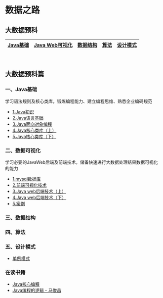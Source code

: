 # 数据之路

## 大数据预科
|[Java基础](#一Java基础)|[Java Web可视化](#二数据可视化)|[数据结构](#三数据结构)|[算法](#四算法)|[设计模式](#五设计模式)|  
|:----:|:----:|:----:|:----:|:----:|

<!-- ## 计算机专业基础  

|数学思维/线性代数/概率论|[![](images/s1-linux-20-24.png)Linux](#Linux)|[数据结构]()|[算法]()|[TCP/IP]()|[编译原理]()|[设计模式]()|软件工程|  
|:----:|:----:|:----:|:----:|:----:|:----:|:----:|:----:|  
 -->

<!-- ## web服务器  
|[![](images/s1-tomcat-20-24.png)Tomcat]()|[![](images/s1-nginx-20-24.png)Nginx]()|  
|:----:|:----:|   -->

<!-- ## 数据库  
|关系型|键值存储|列存储|面向文档|图形|搜索引擎存储|
|:----:|:----:|:----:|:----:|:----:|:----:|
|[![](images/s1-mysql-20-24.png)Mysql]()|[![](images/s1-redis-20-24.png)Redis]()|[![](images/s1-hbase-20-24.png)HBase]()|[![](images/s1-mongo-20-24.png)Mongo]() / ![](images/s1-couchdb-20-24.png)CouchDB|![](images/s1-neo4j-20-24.png)Neo4j|[![](images/s1-es-20-24.png)ElasticSearch]() / [![](images/s1-solr-20-24.png)Solr]()| -->

<!-- ## 并发编程及底层优化  
|[NIO]()|[并发容器]()|[分布式]()|[JVM优化]()|[Linux优化]()|  
|:----:|:----:|:----:|:----:|:----:|   -->


<!-- ## 语言框架  
|SSM|RPC框架|
|:----:|:----:|
|[Spring](#Spring框架) / [Spring mvc]() / [Mybatis](#Mybatis框架)|[Dubbo]()|
 -->
<!-- ## 大数据框架  
|![hadoop](images/s1-hadoop-36.png)|![hive](images/s1-hive-36.png)|![hbase](images/s1-hbase-36.png)|![sqoop](images/s1-sqoop-36.png)|![flume](images/s1-flume-36.png)|![oozie](images/s1-oozie-36.png)|![kafka](images/s1-kafka-36.png)|![spark](images/s1-spark-36.png)|![zookeeperx](images/s1-zk-36.png)|![flink](images/s1-flink-36.png)|
|:----:|:----:|:----:|:----:|:----:|:----:|:----:|:----:|:----:|:----:|
|[Hadoop]()|[Hive]()|HBase|Sqoop|Flume|Oozie|Kafka|Spark|[Zookeeper]()|Flink| -->

<!-- ## 题解  
|LeeTCode|剑指offer|  
|:----:|:----:|   -->

<!-- ## 其他  
|书籍|渔|足球|音乐|人生杂谈|  
|:----:|:----:|:----:|:----:|:----:|  
 -->

<br/>

## 大数据预科篇

### 一、Java基础
学习语法规则及核心类库，锻炼编程能力、建立编程思维、熟悉企业编码规范
*  [1.Java初识](javaSe/java初识.md)
*  [2.Java语言基础](files/javaSe/java语言基础.md)
*  [3.Java面向对象编程](files/javaSe/java面向对象编程.md)
*  [4.Java核心类库（上）](files/javaSe/java核心类库上.md)
*  [5.Java核心类库（下）](files/javaSe/java核心类库下.md)

### 二、数据可视化
学习必要的JavaWeb后端及前端技术，储备快速进行大数据处理结果数据可视化的能力
*  [1.mysql数据库](files/javaWeb/mysql.md)
*  [2.前端可视化技术](files/javaWeb/前端可视化技术.md)
*  [3.Java web后端技术（上）](files/javaWeb/后端技术上.md)
*  [4.Java web后端技术（下）](files/javaWeb/后端技术下.md)
*  [5.案例](files/javaWeb/案例.md)

### 三、数据结构
### 四、算法


### 五、设计模式
*	[单例模式](files/designPattern/单例模式.md)


### 在读书籍
* [Java核心编程]()  
* [Java编程的逻辑 - 马俊昌](http://search.dangdang.com/?key=Java%B1%E0%B3%CC%B5%C4%C2%DF%BC%AD&act=input)  
